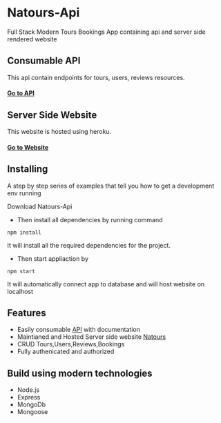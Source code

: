 # Natours-Api
Full Stack Modern Tours Bookings App containing api and server side rendered website

## Consumable API
This api contain endpoints for tours, users, reviews resources.
#### [Go to API](https://documenter.getpostman.com/view/11335562/Szt7BBYy)

## Server Side Website
This website is hosted using heroku.
#### [Go to Website](https://natours-devapps.herokuapp.com)

## Installing
A step by step series of examples that tell you how to get a development env running

Download Natours-Api
* Then install all dependencies by running command
```
npm install
```
It will install all the required dependencies for the project.
* Then start appliaction by
```
npm start
```
It will automatically connect app to database and will host website on localhost

## Features
* Easily consumable [API](https://documenter.getpostman.com/view/11335562/Szt7BBYy?version=latest) with documentation
* Maintianed and Hosted Server side website [Natours](https://natours-devapps.herokuapp.com/)
* CRUD Tours,Users,Reviews,Bookings
* Fully authenicated and authorized

## Build using modern technologies
* Node.js
* Express
* MongoDb
* Mongoose
